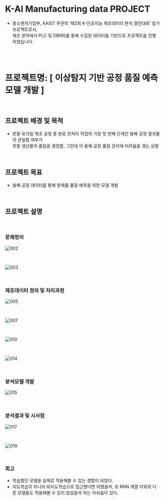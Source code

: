 # K-AI Manufacturing data PROJECT
* 중소벤처기업부, KAIST 주관의 ‘제2회 K-인공지능 제조데이터 분석 경진대회’ 참가 프로젝트로서,
  <br> 제조 분야에서 PLC 및 DBMS를 통해 수집된 데이터를 기반으로 프로젝트를 진행하였습니다.

<br/><br/>

# 프로젝트명: [ 이상탐지 기반 공정 품질 예측 모델 개발 ]
<br/>

## 프로젝트 배경 및 목적
* 분말 유크림 제조 공정 중 원료 전처리 작업의 가장 첫 번째 단계인 용해 공정 결과물의 균일함 여부가 <br/>
  최종 생산물의 품질을 결정함, 그런데 이 용해 공정 품질 관리에 어려움을 겪는 상황
  
<br/>
  
## 프로젝트 목표
* 용해 공정 데이터를 통해 완제품 품질 예측을 위한 모델 개발
  
<br/>

## 프로젝트 설명

<br/>

### 문제정의  
![002](https://user-images.githubusercontent.com/106140951/235034399-dafdc62f-7a4f-4bcf-ae6f-d5fd314ec0d6.jpg)

<br/>

![003](https://user-images.githubusercontent.com/106140951/235034650-360d1a38-b2fa-4a18-a94b-ea68e7fdddc4.jpg)

<br/>

### 제조데이터 정의 및 처리과정
![005](https://user-images.githubusercontent.com/106140951/235034439-92eaaed2-909f-4683-b169-4020b88916f8.jpg)

<br/>

![007](https://user-images.githubusercontent.com/106140951/235034699-1910874d-94e2-49fd-b34f-64637487f2a6.jpg)

<br/>

![010](https://user-images.githubusercontent.com/106140951/235034730-8d391eff-e7f0-4726-b503-6b8567712716.jpg)

<br/>

![014](https://user-images.githubusercontent.com/106140951/235034749-9e2148bc-4e0f-40e1-b0ac-934fd8866cbe.jpg)


<br/>

### 분석모델 개발
![015](https://user-images.githubusercontent.com/106140951/235034770-0b3e58b9-d840-40a2-9a1c-abc1310b8672.jpg)



<br/>

### 분석결과 및 시사점
![017](https://user-images.githubusercontent.com/106140951/235034799-dcb26f56-018d-4c61-89ec-fc90bd1d2090.jpg)

<br/>

![019](https://user-images.githubusercontent.com/106140951/235034828-ef7a7568-da5b-4615-9be3-0fa0604a2aa4.jpg)

<br/>

### 회고 
* 학습했던 모델을 실제로 적용해볼 수 있는 경험이 되었다. </br>
* 지도학습이 아니라 비지도학습으로 접근했다면 어땠을까, 또 RNN 계열 이외의 다른 모델들도 적용해볼 수 있지 않았을까 하는 아쉬움이 있다.


